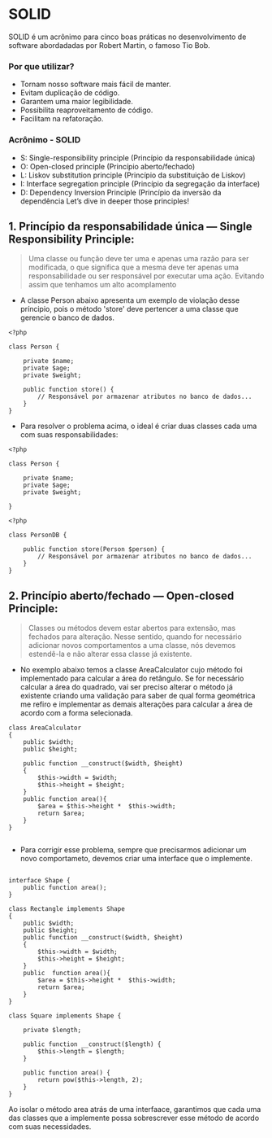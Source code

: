 # SOLID 

SOLID é um acrônimo para cinco boas práticas no desenvolvimento de software abordadadas por Robert Martin, o famoso Tio Bob. 

### Por que utilizar?

* Tornam nosso software mais fácil de manter.
* Evitam duplicação de código.
* Garantem uma maior legibilidade.
* Possibilita reaproveitamento de código.
* Facilitam na refatoração.

### Acrônimo - SOLID
* S: Single-responsibility principle (Princípio da responsabilidade única)
* O: Open-closed principle (Princípio aberto/fechado)
* L: Liskov substitution principle (Princípio da substituição de Liskov)
* I: Interface segregation principle  (Princípio da segregação da interface)
* D: Dependency Inversion Principle  (Princípio da inversão da dependência
Let’s dive in deeper those principles!

## 1. Princípio da responsabilidade única — Single Responsibility Principle:
> Uma classe ou função deve ter uma e apenas uma razão para ser modificada, o que significa que a mesma deve ter apenas uma responsabilidade ou ser responsável por executar uma ação. Evitando assim que tenhamos um alto acomplamento 

* A classe Person abaixo apresenta um exemplo de violação desse príncipio, pois o método 'store' deve pertencer a uma classe que gerencie o banco de dados.

```
<?php

class Person {
  
    private $name;    
    private $age;
    private $weight;
    
    public function store() {
        // Responsável por armazenar atributos no banco de dados...
    }
}

```
* Para resolver o problema acima, o ideal é criar duas classes cada uma com suas responsabilidades: 

```
<?php

class Person {
  
    private $name;    
    private $age;
    private $weight;

}

```


```
<?php

class PersonDB {
  
    public function store(Person $person) {
        // Responsável por armazenar atributos no banco de dados...
    }
}
```


## 2. Princípio aberto/fechado — Open-closed Principle:
> Classes ou métodos devem estar abertos para extensão, mas fechados para alteração. Nesse sentido, quando for necessário adicionar novos comportamentos a uma classe, nós devemos estendê-la e não alterar essa classe já existente.

* No exemplo abaixo temos a classe AreaCalculator cujo método foi implementado para calcular a área do retângulo. Se for necessário calcular a área do quadrado, vai ser preciso alterar o método já existente criando uma validação para saber de qual forma geométrica me refiro e implementar as demais alterações para calcular a área de acordo com a forma selecionada.

```
class AreaCalculator 
{
    public $width;
    public $height;
        
    public function __construct($width, $height)
    {
        $this->width = $width;
        $this->height = $height;
    }
    public function area(){
        $area = $this->height *  $this->width;
        return $area;
    }
}
  

```

* Para corrigir esse problema, sempre que precisarmos adicionar um novo comportameto, devemos criar uma interface que o implemente. 

```

interface Shape {
    public function area();
}

class Rectangle implements Shape
{
    public $width;
    public $height;
    public function __construct($width, $height)
    {
        $this->width = $width;
        $this->height = $height;
    }
    public  function area(){
        $area = $this->height *  $this->width;
        return $area;
    }
}
  
class Square implements Shape {
  
    private $length;
    
    public function __construct($length) {
        $this->length = $length;
    }
    
    public function area() {
        return pow($this->length, 2);
    }
}
```
Ao isolar o método area atrás de uma interfaace, garantimos que cada uma das classes que a implemente possa sobrescrever esse método de acordo com suas necessidades.
